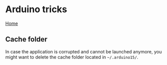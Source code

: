 # Arduino tricks

[Home](../../README.md)

## Cache folder

In case the application is corrupted and cannot be launched anymore, you might want to delete the cache folder located in `~/.arduino15/`.
